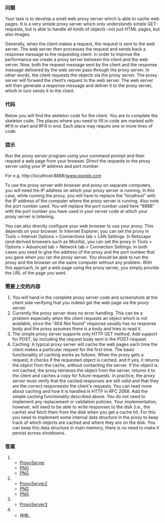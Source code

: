 ### 问题
Your task is to develop a small web proxy server which is able to cache web pages. It is a very simple proxy server which only understands simple GET-requests, but is able to handle all kinds of objects -not just HTML pages, but also images.

Generally, when the client makes a request, the request is sent to the web server. The web server then processes the request and sends back a response message to the requesting client. In order to improve the performance we create a proxy server between the client and the web server. Now, both the request message sent by the client and the response message delivered by the web server pass through the proxy server. In other words, the client requests the objects via the proxy server. The proxy server will forward the client’s request to the web server. The web server will then generate a response message and deliver it to the proxy server, which in turn sends it to the client.

### 代码
Below you will find the skeleton code for the client. You are to complete the skeleton code. The places where you need to fill in code are marked with #Fill in start and #Fill in end. Each place may require one or more lines of code.

### 提示
Run the proxy server program using your command prompt and then request a web page from your browser. Direct the requests to the proxy server using your IP address and port number.

For e.g. http://localhost:8888/www.google.com

To use the proxy server with browser and proxy on separate computers, you will need the IP address on which your proxy server is running. In this case, while running the proxy, you will have to replace the “localhost” with the IP address of the computer where the proxy server is running. Also note the port number used. You will replace the port number used here “8888” with the port number you have used in your server code at which your proxy server is listening.

You can also directly configure your web browser to use your proxy. This depends on your browser. In Internet Explorer, you can set the proxy in Tools > Internet Options > Connections tab > LAN Settings. In Netscape (and derived browsers such as Mozilla), you can set the proxy in Tools > Options > Advanced tab > Network tab > Connection Settings. In both cases you need to give the address of the proxy and the port number that you gave when you ran the proxy server. You should be able to run the proxy and the browser on the same computer without any problem. With this approach, to get a web page using the proxy server, you simply provide the URL of the page you want.

### 需要上交的内容
1. You will hand in the complete proxy server code and screenshots at the client side verifying that you indeed get the web page via the proxy server.
2. Currently the proxy server does no error handling. This can be a problem especially when the client requests an object which is not available, since the "404 Not found" response usually has no response body and the proxy assumes there is a body and tries to read it.
3. The simple proxy server supports only HTTP GET method. Add support for POST, by including the request body sent in the POST-request.
4. Caching: A typical proxy server will cache the web pages each time the client makes a particular request for the first time. The basic functionality of caching works as follows. When the proxy gets a request, it checks if the requested object is cached, and if yes, it returns the object from the cache, without contacting the server. If the object is not cached, the proxy retrieves the object from the server, returns it to the client and caches a copy for future requests. In practice, the proxy server must verify that the cached responses are still valid and that they are the correct responsesto the client's requests. You can read more about caching and how it is handled in HTTP in RFC 2068. Add the simple caching functionality described above. You do not need to implement any replacement or validation policies. Your implementation, however, will need to be able to write responses to the disk (i.e., the cache) and fetch them from the disk when you get a cache hit. For this you need to implement some internal data structure in the proxy to keep track of which objects are cached and where they are on the disk. You can keep this data structure in main memory; there is no need to make it persist across shutdowns.

### 答案
1. * [ProxyServer](ProxyServer.py)             
   * [PNG](1.png)
   * [PNG](2.png)

2. * [ProxyServer2](ProxyServer2.py)             
   * [PNG](3.png)
   * [PNG](4.png)

3. * [ProxyServer3](ProxyServer3.py)

4. * 待做。